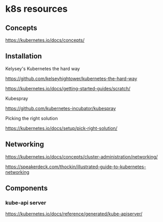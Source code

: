 # k8s resources

## Concepts

https://kubernetes.io/docs/concepts/

## Installation

Kelysey's Kubernetes the hard way

https://github.com/kelseyhightower/kubernetes-the-hard-way

https://kubernetes.io/docs/getting-started-guides/scratch/

Kubespray

https://github.com/kubernetes-incubator/kubespray

Picking the right solution

https://kubernetes.io/docs/setup/pick-right-solution/

## Networking

https://kubernetes.io/docs/concepts/cluster-administration/networking/

https://speakerdeck.com/thockin/illustrated-guide-to-kubernetes-networking

## Components

### kube-api server

https://kubernetes.io/docs/reference/generated/kube-apiserver/
